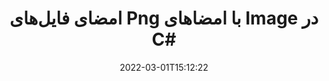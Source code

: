 ---
############################# Static ############################
layout: "auto-gen-signature"
date: 2022-03-01T15:12:22
draft: false
operation: Sign
signaturetype: Image
fileformat: Png
productName: .NET
lang: fa
productCode: net
otherformats: pdf doc docx docm dot dotm dotx odt ott rtf xls xlsx xlsm xlsb csv ods ots xltx xltm ppt pptx pps ppsx odp otp potx potm pptm ppsm png jpg bmp gif tiff svg webp wmf
breadcrumb: Put Image signature on Png for C#

############################# Head ############################
head_title: "افزودن امضاهای Image به فایل Png با C#"
head_description: "با استفاده از چند خط کد، Image Signature را در فایل Png برای .NET قرار دهید. برای امضای ده ها فرمت فایل از GroupDocs Document Signature API استفاده کنید."

############################# Header ############################
title: "امضای فایل‌های Png با امضاهای Image در C#"
description: "نحوه اضافه کردن امضای Image با چند خط کد .NET"
bg_image: "https://cms.admin.containerize.com/templates/aspose/App_Themes/V3/images/bg/header1.png"
bg_overlay: false
button:
    enable: true

############################# SubMenu ############################
submenu:
    enable: true

    left:
        img_alt: "GroupDocs.Signature for .NET"
        image: "https://cms.admin.containerize.com/templates/groupdocs/images/product-logos/90x90-noborder/groupdocs-signature-net.png"
        product: "GroupDocs.Signature"
        platform: ".NET"



############################# About ############################
about:
    enable: true
    title: "درباره GroupDocs.Signature for .NET API امضاهای تصویر"
    content: |
        [GroupDocs.Signature for .NET](https://products.groupdocs.com/signature/net/) یک API محبوب برای امضای الکترونیکی اسناد دیجیتال است. امضاهایی مانند متون، تصاویر، گواهی‌های دیجیتال، بارکدها، کدهای QR، تمبرها یا ابرداده‌ها در دسترس هستند. امضاها ممکن است روی فایل‌های PDF، اسناد MS Word، کتاب‌های کار MS Excel، ارائه‌های MS PowerPoint، فایل‌های Adobe Photoshop و فرمت‌های تصویر مختلف قرار داده شوند. مشتریان می توانند سند خود را امضا کنند و امضاهای الکترونیکی را که روی آن اسناد قرار داده شده است را به روز کنند، جستجو، تأیید، حذف یا پیش نمایش کنند. علاوه بر این، توانایی های زیادی برای سفارشی سازی امضا ارائه شده است.
    

############################# Steps ############################
steps:
    enable: true
    title_left: "مراحل امضای Png با Image در C#"
    content_left: |
        [GroupDocs.Signature for .NET](https://products.groupdocs.com/signature/net/) امکان امضای اسناد Png با امضاهای Image را سریع و آسان فراهم می‌کند.
        
        * یک نمونه از کلاس Signature ایجاد کنید که فایل Png را به عنوان مسیر یا جریان حافظه امضا می کند.
        * کلاس SignOptions را راه اندازی کنید و تمام داده های درخواستی را تنظیم کنید.
        * فراخوانی متد Signature.Sign() برای ارسال خروجی Png فایل یا جریان حافظه

    title_right: " سیستم مورد نیاز"
    content_right: |
        GroupDocs.Signature for .NET در تمام سیستم عامل ها و سیستم عامل های اصلی پشتیبانی می شود. لطفا قبل از اجرای کد زیر، از نصب پیش نیازهای زیر بر روی سیستم خود اطمینان حاصل کنید.

        * سیستم عامل: مایکروسافت ویندوز، لینوکس، MacOS
        * محیط های توسعه: Microsoft Visual Studio, Xamarin, MonoDevelop
        * Frameworks: .NET Framework, .NET Standard, .NET Core, Mono
        * آخرین GroupDocs.Signature for .NET را از [Nuget](https://www.nuget.org/packages/groupdocs.signature) دریافت کنید
         
    code: |
        ```csharp    
                
        // Set up input Png file
        string filePath = "input.png";
        // Set up output file
        string outputFilePath = "output.png";
        // Provide image file
        string imageFilePath = "image.png";

        // Instantiate Signature for input file
        using (GroupDocs.Signature.Signature signature = new GroupDocs.Signature.Signature(filePath))
        {
            //Provide sign options
            ImageSignOptions options = new ImageSignOptions(imageFilePath)
            {
                // set signature position
                Left = 50,
                Top = 200
            };

            // sign Png document
            SignResult result = signature.Sign(outputFilePath, options);
        }

        ```

############################# Demos ############################
demos:
    enable: true
    title: "امضای اسناد Png با نسخه نمایشی زنده Image"
    content: |
       با مراجعه به وب‌سایت [GroupDocs.Signature App](https://products.groupdocs.app/signature/family) فایل Png را با امضاهای مختلف در حال حاضر امضا کنید. نسخه ی نمایشی آنلاین رایگان در انتظار شماست.          

############################# More Formats ############################
more_formats:
    enable: true
    title: "سایر امضاهای پشتیبانی شده Image برای C#"
    content: |
        "همچنین می‌توانید {{Format}} را با سایر انواع امضا امضا کنید. لطفا لیست زیر را ببینید."
    format: 
       
       
back_to_top:
    enable: true
---